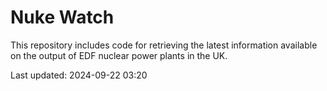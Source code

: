 # Nuke Watch

This repository includes code for retrieving the latest information available on the output of EDF nuclear power plants in the UK.

Last updated: 2024-09-22 03:20